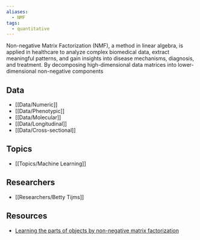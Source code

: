 ```yaml
---
aliases:
  - NMF
tags:
  - quantitative
---
```


Non-negative Matrix Factorization (NMF), a method in linear algebra, is applied in healthcare to analyze complex biomedical data, extract meaningful patterns, and gain insights into disease mechanisms, diagnosis, and treatment. By decomposing high-dimensional data matrices into lower-dimensional non-negative components

## Data

 - [[Data/Numeric]]
 - [[Data/Phenotypic]]
 - [[Data/Molecular]]
 - [[Data/Longitudinal]]
 - [[Data/Cross-sectional]]

## Topics

  - [[Topics/Machine Learning]]

## Researchers

- [[Researchers/Betty Tijms]]

## Resources

  - [Learning the parts of objects by non-negative matrix factorization](https://www.nature.com/articles/44565)
